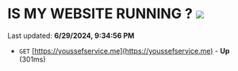# IS MY WEBSITE RUNNING ? [![](https://img.shields.io/static/v1?label=Sponsor&message=%E2%9D%A4&logo=GitHub&color=%23fe8e86)](https://github.com/sponsors/Youssef-Lehmam)

Last updated: **6/29/2024, 9:34:56 PM**

- `GET` [https://youssefservice.me](https://youssefservice.me) - **Up** (301ms)
